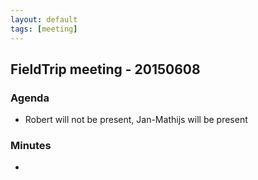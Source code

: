 ```yaml
---
layout: default
tags: [meeting]
---
```


## FieldTrip meeting - 20150608

### Agenda

*  Robert will not be present, Jan-Mathijs will be present

### Minutes

*  

